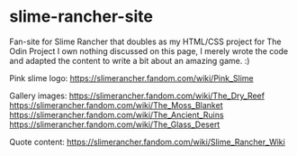 # slime-rancher-site
Fan-site for Slime Rancher that doubles as my HTML/CSS project for The Odin Project
I own nothing discussed on this page, I merely wrote the code and adapted the content to write a bit about an amazing game. :)

Pink slime logo: https://slimerancher.fandom.com/wiki/Pink_Slime

Gallery images:
https://slimerancher.fandom.com/wiki/The_Dry_Reef
https://slimerancher.fandom.com/wiki/The_Moss_Blanket
https://slimerancher.fandom.com/wiki/The_Ancient_Ruins
https://slimerancher.fandom.com/wiki/The_Glass_Desert

Quote content: https://slimerancher.fandom.com/wiki/Slime_Rancher_Wiki